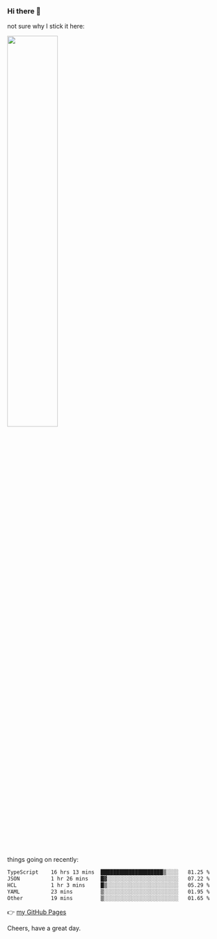### Hi there 👋

not sure why I stick it here:

[<img width="48%" src="https://github-readme-stats.vercel.app/api?username=ykzhukian&show_icons=true&theme=dracula">](https://github.com/anuraghazra/github-readme-stats)


things going on recently:

<!--START_SECTION:waka-->

```txt
TypeScript    16 hrs 13 mins  ████████████████████▒░░░░   81.25 %
JSON          1 hr 26 mins    █▓░░░░░░░░░░░░░░░░░░░░░░░   07.22 %
HCL           1 hr 3 mins     █▒░░░░░░░░░░░░░░░░░░░░░░░   05.29 %
YAML          23 mins         ▒░░░░░░░░░░░░░░░░░░░░░░░░   01.95 %
Other         19 mins         ▒░░░░░░░░░░░░░░░░░░░░░░░░   01.65 %
```

<!--END_SECTION:waka-->

👉 [my GitHub Pages](https://ykzhukian.github.io)

Cheers, have a great day.

